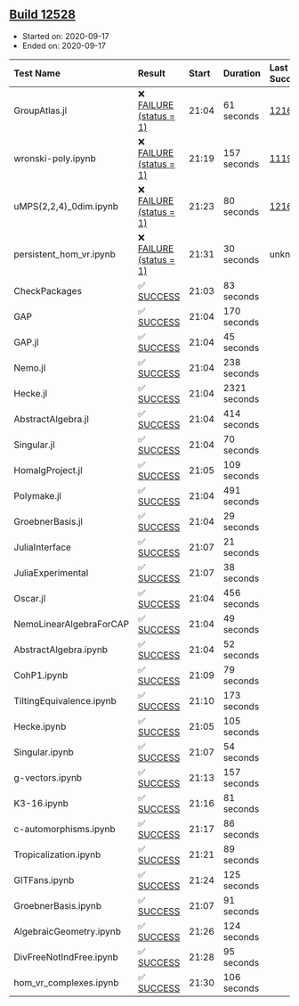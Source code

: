 ## [Build 12528](https://oscarci.mathematik.uni-kl.de/job/oscar/12528/)

* Started on: 2020-09-17
* Ended on: 2020-09-17

| Test Name    | Result | Start | Duration | Last Success | First Failure |
|:-------------|:-------|:------|:---------|:-------------|:--------------|
| GroupAtlas.jl | ❌ [FAILURE (status = 1)](https://oscarci.mathematik.uni-kl.de/job/oscar/12528/artifact/logs/build-12528/GroupAtlas.jl.log) | 21:04 | 61 seconds | [12167](https://oscarci.mathematik.uni-kl.de/job/oscar/12167/) | [12168](https://oscarci.mathematik.uni-kl.de/job/oscar/12168/) |
| wronski-poly.ipynb | ❌ [FAILURE (status = 1)](https://oscarci.mathematik.uni-kl.de/job/oscar/12528/artifact/logs/build-12528/wronski-poly.ipynb.log) | 21:19 | 157 seconds | [11192](https://oscarci.mathematik.uni-kl.de/job/oscar/11192/) | [11193](https://oscarci.mathematik.uni-kl.de/job/oscar/11193/) |
| uMPS(2,2,4)_0dim.ipynb | ❌ [FAILURE (status = 1)](https://oscarci.mathematik.uni-kl.de/job/oscar/12528/artifact/logs/build-12528/uMPS-2-2-4-_0dim.ipynb.log) | 21:23 | 80 seconds | [12167](https://oscarci.mathematik.uni-kl.de/job/oscar/12167/) | [12168](https://oscarci.mathematik.uni-kl.de/job/oscar/12168/) |
| persistent_hom_vr.ipynb | ❌ [FAILURE (status = 1)](https://oscarci.mathematik.uni-kl.de/job/oscar/12528/artifact/logs/build-12528/persistent_hom_vr.ipynb.log) | 21:31 | 30 seconds | unknown | unknown |
| CheckPackages | ✅ [SUCCESS](https://oscarci.mathematik.uni-kl.de/job/oscar/12528/artifact/logs/build-12528/CheckPackages.log) | 21:03 | 83 seconds |  |  |
| GAP | ✅ [SUCCESS](https://oscarci.mathematik.uni-kl.de/job/oscar/12528/artifact/logs/build-12528/GAP.log) | 21:04 | 170 seconds |  |  |
| GAP.jl | ✅ [SUCCESS](https://oscarci.mathematik.uni-kl.de/job/oscar/12528/artifact/logs/build-12528/GAP.jl.log) | 21:04 | 45 seconds |  |  |
| Nemo.jl | ✅ [SUCCESS](https://oscarci.mathematik.uni-kl.de/job/oscar/12528/artifact/logs/build-12528/Nemo.jl.log) | 21:04 | 238 seconds |  |  |
| Hecke.jl | ✅ [SUCCESS](https://oscarci.mathematik.uni-kl.de/job/oscar/12528/artifact/logs/build-12528/Hecke.jl.log) | 21:04 | 2321 seconds |  |  |
| AbstractAlgebra.jl | ✅ [SUCCESS](https://oscarci.mathematik.uni-kl.de/job/oscar/12528/artifact/logs/build-12528/AbstractAlgebra.jl.log) | 21:04 | 414 seconds |  |  |
| Singular.jl | ✅ [SUCCESS](https://oscarci.mathematik.uni-kl.de/job/oscar/12528/artifact/logs/build-12528/Singular.jl.log) | 21:04 | 70 seconds |  |  |
| HomalgProject.jl | ✅ [SUCCESS](https://oscarci.mathematik.uni-kl.de/job/oscar/12528/artifact/logs/build-12528/HomalgProject.jl.log) | 21:05 | 109 seconds |  |  |
| Polymake.jl | ✅ [SUCCESS](https://oscarci.mathematik.uni-kl.de/job/oscar/12528/artifact/logs/build-12528/Polymake.jl.log) | 21:04 | 491 seconds |  |  |
| GroebnerBasis.jl | ✅ [SUCCESS](https://oscarci.mathematik.uni-kl.de/job/oscar/12528/artifact/logs/build-12528/GroebnerBasis.jl.log) | 21:04 | 29 seconds |  |  |
| JuliaInterface | ✅ [SUCCESS](https://oscarci.mathematik.uni-kl.de/job/oscar/12528/artifact/logs/build-12528/JuliaInterface.log) | 21:07 | 21 seconds |  |  |
| JuliaExperimental | ✅ [SUCCESS](https://oscarci.mathematik.uni-kl.de/job/oscar/12528/artifact/logs/build-12528/JuliaExperimental.log) | 21:07 | 38 seconds |  |  |
| Oscar.jl | ✅ [SUCCESS](https://oscarci.mathematik.uni-kl.de/job/oscar/12528/artifact/logs/build-12528/Oscar.jl.log) | 21:04 | 456 seconds |  |  |
| NemoLinearAlgebraForCAP | ✅ [SUCCESS](https://oscarci.mathematik.uni-kl.de/job/oscar/12528/artifact/logs/build-12528/NemoLinearAlgebraForCAP.log) | 21:04 | 49 seconds |  |  |
| AbstractAlgebra.ipynb | ✅ [SUCCESS](https://oscarci.mathematik.uni-kl.de/job/oscar/12528/artifact/logs/build-12528/AbstractAlgebra.ipynb.log) | 21:04 | 52 seconds |  |  |
| CohP1.ipynb | ✅ [SUCCESS](https://oscarci.mathematik.uni-kl.de/job/oscar/12528/artifact/logs/build-12528/CohP1.ipynb.log) | 21:09 | 79 seconds |  |  |
| TiltingEquivalence.ipynb | ✅ [SUCCESS](https://oscarci.mathematik.uni-kl.de/job/oscar/12528/artifact/logs/build-12528/TiltingEquivalence.ipynb.log) | 21:10 | 173 seconds |  |  |
| Hecke.ipynb | ✅ [SUCCESS](https://oscarci.mathematik.uni-kl.de/job/oscar/12528/artifact/logs/build-12528/Hecke.ipynb.log) | 21:05 | 105 seconds |  |  |
| Singular.ipynb | ✅ [SUCCESS](https://oscarci.mathematik.uni-kl.de/job/oscar/12528/artifact/logs/build-12528/Singular.ipynb.log) | 21:07 | 54 seconds |  |  |
| g-vectors.ipynb | ✅ [SUCCESS](https://oscarci.mathematik.uni-kl.de/job/oscar/12528/artifact/logs/build-12528/g-vectors.ipynb.log) | 21:13 | 157 seconds |  |  |
| K3-16.ipynb | ✅ [SUCCESS](https://oscarci.mathematik.uni-kl.de/job/oscar/12528/artifact/logs/build-12528/K3-16.ipynb.log) | 21:16 | 81 seconds |  |  |
| c-automorphisms.ipynb | ✅ [SUCCESS](https://oscarci.mathematik.uni-kl.de/job/oscar/12528/artifact/logs/build-12528/c-automorphisms.ipynb.log) | 21:17 | 86 seconds |  |  |
| Tropicalization.ipynb | ✅ [SUCCESS](https://oscarci.mathematik.uni-kl.de/job/oscar/12528/artifact/logs/build-12528/Tropicalization.ipynb.log) | 21:21 | 89 seconds |  |  |
| GITFans.ipynb | ✅ [SUCCESS](https://oscarci.mathematik.uni-kl.de/job/oscar/12528/artifact/logs/build-12528/GITFans.ipynb.log) | 21:24 | 125 seconds |  |  |
| GroebnerBasis.ipynb | ✅ [SUCCESS](https://oscarci.mathematik.uni-kl.de/job/oscar/12528/artifact/logs/build-12528/GroebnerBasis.ipynb.log) | 21:07 | 91 seconds |  |  |
| AlgebraicGeometry.ipynb | ✅ [SUCCESS](https://oscarci.mathematik.uni-kl.de/job/oscar/12528/artifact/logs/build-12528/AlgebraicGeometry.ipynb.log) | 21:26 | 124 seconds |  |  |
| DivFreeNotIndFree.ipynb | ✅ [SUCCESS](https://oscarci.mathematik.uni-kl.de/job/oscar/12528/artifact/logs/build-12528/DivFreeNotIndFree.ipynb.log) | 21:28 | 95 seconds |  |  |
| hom_vr_complexes.ipynb | ✅ [SUCCESS](https://oscarci.mathematik.uni-kl.de/job/oscar/12528/artifact/logs/build-12528/hom_vr_complexes.ipynb.log) | 21:30 | 106 seconds |  |  |
